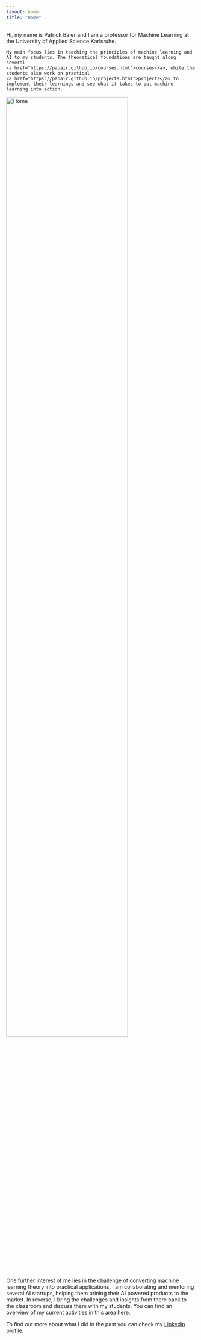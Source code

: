 ```yaml
---
layout: home
title: "Home"
---
```


<div class="row g-5 mb-5">
  <div class="col-md-6">
    Hi, my name is Patrick Baier and I am a professor for Machine Learning at the University of Applied Science Karlsruhe.

	My main focus lies in teaching the principles of machine learning and AI to my students. The theoretical foundations are taught along several
	<a href="https://pabair.github.io/courses.html">courses</a>, while the students also work on practical 
	<a href="https://pabair.github.io/projects.html">projects</a> to implement their learnings and see what it takes to put machine learning into action. 
  </div>
  <div class="col-md-6">
    <img src="{{ site.github.url }}/assets/img/me.jpg" alt="Home" width="80%">
  </div>
</div>

One further interest of me lies in the challenge of converting machine learning theory into practical applications. I am collaborating and mentoring several AI startups, helping them brining their AI powered products to the market. In reverse, I bring the challenges and insights from there back to the classroom and discuss them with my students.
You can find an overview of my current activities in this area 
<a href="https://pabair.github.io/startups.html">here</a>.
<p>
To find out more about what I did in the past you can check my
<a href="https://www.linkedin.com/in/patrickbaier/">Linkedin profile</a>.
</p>

